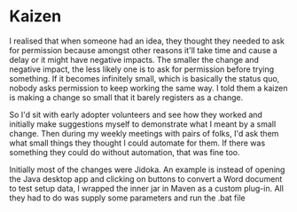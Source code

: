 # Kaizen

I realised that when someone had an idea, they thought they needed to ask for permission because amongst other reasons it'll take time and cause a delay or it might have negative impacts. The smaller the change and negative impact, the less likely one is to ask for permission before trying something. If it becomes infinitely small, which is basically the status quo, nobody asks permission to keep working the same way. I told them a kaizen is making a change so small that it barely registers as a change.

So I'd sit with early adopter volunteers and see how they worked and initially make suggestions myself to demonstrate what I meant by a small change. Then during my weekly meetings with pairs of folks, I'd ask them what small things they thought I could automate for them. If there was something they could do without automation, that was fine too.

Initially most of the changes were Jidoka. An example is instead of opening the Java desktop app and clicking on buttons to convert a Word document to test setup data, I wrapped the inner jar in Maven as a custom plug-in. All they had to do was supply some parameters and run the .bat file